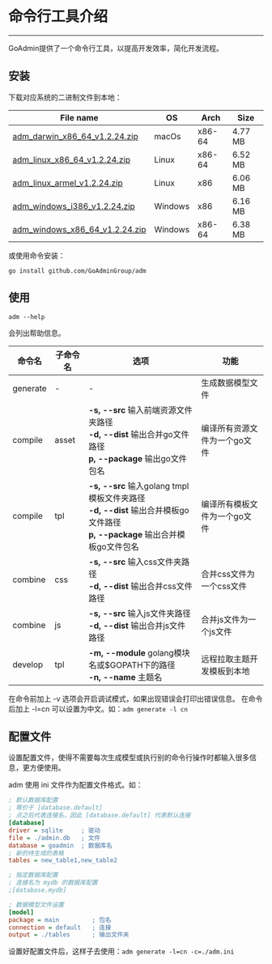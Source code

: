 # 命令行工具介绍
---

GoAdmin提供了一个命令行工具，以提高开发效率，简化开发流程。

## 安装


下载对应系统的二进制文件到本地：

|  File name   | OS  | Arch  | Size  |
|  ----  | ----  | ----  |----  |
| [adm_darwin_x86_64_v1.2.24.zip](http://file.go-admin.cn/go_admin/cli/v1_2_23/adm_darwin_x86_64_v1.2.24.zip)  | macOs | x86-64 | 4.77 MB
| [adm_linux_x86_64_v1.2.24.zip](http://file.go-admin.cn/go_admin/cli/v1_2_23/adm_linux_x86_64_v1.2.24.zip)  | Linux | x86-64   | 6.52 MB
| [adm_linux_armel_v1.2.24.zip](http://file.go-admin.cn/go_admin/cli/v1_2_23/adm_linux_armel_v1.2.24.zip)  | Linux | x86   | 6.06 MB
| [adm_windows_i386_v1.2.24.zip](http://file.go-admin.cn/go_admin/cli/v1_2_23/adm_windows_i386_v1.2.24.zip)  | Windows | x86  |6.16 MB
| [adm_windows_x86_64_v1.2.24.zip](http://file.go-admin.cn/go_admin/cli/v1_2_23/adm_windows_x86_64_v1.2.24.zip)  | Windows | x86-64   |6.38 MB


或使用命令安装：

```
go install github.com/GoAdminGroup/adm
```

## 使用

```
adm --help
```

会列出帮助信息。

|  命令名  |  子命令名   | 选项  | 功能  | 
|  ---- | ---- | ----  | ----  |
| generate  |  - | - | 生成数据模型文件
| compile  | asset| **-s, --src** 输入前端资源文件夹路径<br>**-d, --dist** 输出合并go文件路径<br>**p, --package** 输出go文件包名 | 编译所有资源文件为一个go文件
| compile  | tpl | **-s, --src** 输入golang tmpl模板文件夹路径<br>**-d, --dist** 输出合并模板go文件路径<br>**p, --package** 输出合并模板go文件包名 | 编译所有模板文件为一个go文件
| combine  | css| **-s, --src** 输入css文件夹路径<br>**-d, --dist** 输出合并css文件路径 | 合并css文件为一个css文件
| combine  | js | **-s, --src** 输入js文件夹路径<br>**-d, --dist** 输出合并js文件路径 | 合并js文件为一个js文件
| develop  | tpl | **-m, --module** golang模块名或$GOPATH下的路径<br>**-n, --name** 主题名 | 远程拉取主题开发模板到本地

在命令前加上 -v 选项会开启调试模式，如果出现错误会打印出错误信息。
在命令后加上 -l=cn 可以设置为中文。如：```adm generate -l cn```

## 配置文件

设置配置文件，使得不需要每次生成模型或执行别的命令行操作时都输入很多信息，更方便使用。

adm 使用 ini 文件作为配置文件格式。如：

```ini
; 默认数据库配置
; 等价于 [database.default]
; 点之后代表连接名，因此 [database.default] 代表默认连接
[database]
driver = sqlite     ; 驱动
file = ./admin.db   ; 文件
database = goadmin  ; 数据库名
; 新的待生成的表格
tables = new_table1,new_table2

; 指定数据库配置
; 连接名为 mydb 的数据库配置
;[database.mydb]

; 数据模型文件设置
[model]
package = main         ; 包名
connection = default   ; 连接
output = ./tables      ; 输出文件夹
```

设置好配置文件后，这样子去使用：```adm generate -l=cn -c=./adm.ini```


